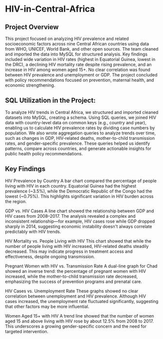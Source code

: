 # HIV-in-Central-Africa

## Project Overview
This project focused on analyzing HIV prevalence and related socioeconomic factors across nine Central African countries using data from WHO, UNICEF, World Bank, and other open sources. The team cleaned and imported the data into MySQL for structured analysis. Key findings included wide variation in HIV rates (highest in Equatorial Guinea, lowest in the DRC), a declining HIV mortality rate despite rising prevalence, and an increase in HIV among women aged 15+. No clear correlation was found between HIV prevalence and unemployment or GDP. The project concluded with policy recommendations focused on prevention, maternal health, and economic strengthening.

## SQL Utilization in the Project:
To analyze HIV trends in Central Africa, we structured and imported cleaned datasets into MySQL, creating a schema. Using SQL queries, we joined HIV data with country-level data on common keys (e.g., country and year), enabling us to calculate HIV prevalence rates by dividing case numbers by population. We also wrote aggregation queries to analyze trends over time, such as changes in GDP, HIV-related deaths, mother-to-child transmission rates, and gender-specific prevalence. These queries helped us identify patterns, compare across countries, and generate actionable insights for public health policy recommendations.

## Key Findings 
HIV Prevalence by Country
A bar chart compared the percentage of people living with HIV in each country. Equatorial Guinea had the highest prevalence (~3.5%), while the Democratic Republic of the Congo had the lowest (~0.75%). This highlights significant variation in HIV burden across the region.

GDP vs. HIV Cases
A line chart showed the relationship between GDP and HIV cases from 2008–2017. The analysis revealed a complex and inconsistent relationship—for example, HIV cases rose while GDP dropped sharply in 2014, suggesting economic instability doesn't always correlate predictably with HIV trends.

HIV Mortality vs. People Living with HIV 
This chart showed that while the number of people living with HIV increased, HIV-related deaths steadily decreased. This may indicate progress in treatment access and effectiveness, despite ongoing transmission.

Pregnant Women with HIV vs. Transmission Rate 
A dual-line graph for Chad showed an inverse trend: the percentage of pregnant women with HIV increased, while the mother-to-child transmission rate decreased, emphasizing the success of prevention programs and prenatal care.

HIV Cases vs. Unemployment Rate 
These graphs showed no clear correlation between unemployment and HIV prevalence. Although HIV cases increased, the unemployment rate fluctuated significantly, suggesting that other factors may be more influential.

Women Aged 15+ with HIV 
A trend line showed that the number of women aged 15 and above living with HIV rose by about 12.5% from 2008 to 2017. This underscores a growing gender-specific concern and the need for targeted intervention.

